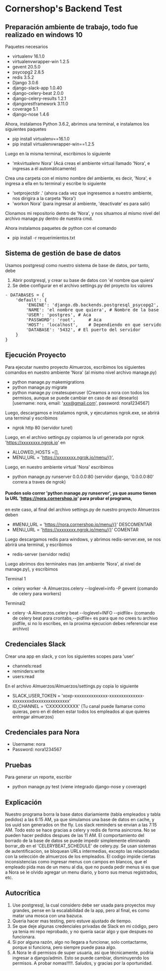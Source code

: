 # Cornershop's Backend Test 

## Preparación ambiente de trabajo, todo fue realizado en windows 10
Paquetes necesarios

- virtualenv 16.1.0
- virtualenvwrapper-win 1.2.5
- gevent 20.5.0 
- psycopg2 2.8.5 
- redis 3.5.2 
- Django 3.0.6 
- django-slack-app 1.0.40 
- django-celery-beat 2.0.0 
- django-celery-results 1.2.1 
- djangorestframework 3.11.0 
- coverage 5.1 
- django-nose 1.4.6 

Ahora, instalamos Python 3.6.2, abrimos una terminal, e instalamos los siguientes paquetes
- pip install virtualenv==16.1.0
- pip install virtualenvwrapper-win==1.2.5

Luego en la misma terminal, escribimos lo siguiente
- 'mkvirtualenv Nora'  (Acá creas el ambiente virtual llamado 'Nora', e ingresas a él automáticamente)

Crea una carpeta con el mismo nombre del ambiente, es decir, 'Nora', e ingresa a ella en tu terminal y escribe lo siguiente
- 'setprojectdir .' (ahora cada vez que ingresemos a nuestro ambiente, nos dirigira a la carpeta 'Nora')
- 'workon Nora' (para ingresar al ambiente, 'deactivate' es para salir)

Clonamos mi repositorio dentro de 'Nora', y nos situamos al mismo nivel del archivo manage.py dentro de nuestra cmd.

Ahora instalamos paquetes de python con el comando
- pip install -r requerimientos.txt 

## Sistema de gestión de base de datos
Usamos postgresql como nuestro sistema de base de datos, por tanto, debe 
1) Abrir postgresql, y crear su base de datos con 'el nombre que quiera'
2) Se debe configurar en el archivo settings.py del proyecto los valores 
<pre>
- DATABASES = {        
    'default': {     
        'ENGINE': 'django.db.backends.postgresql_psycopg2',    
        'NAME': 'el nombre que quiera', # Nombre de la base de datos    
        'USER': 'postgres',	# Aca      
        'PASSWORD': 'root',     # Aca        
        'HOST': 'localhost',	# Dependiendo en que servidor se almacena su sistema de gestion de base de datos     
        'DATABASE': '5432',	# El puerto del servidor    
    }       
}         
</pre>
## Ejecución Proyecto
Para ejecutar nuestro proyecto Almuerzos, escribimos los siguientes comandos en nuestro ambiente 'Nora' (al mismo nivel archivo manage.py)
- python manage.py makemigrations
- python manage.py migrate
- python manage.py createsuperuser (Creamos a nora con todos los permisos, aunque se puede cambiar en caso de asi desearlo)
[username: nora, email: 'xxx@gmail.com', password: nora1234567] 

Luego, descargamos e instalamos ngrok, y ejecutamos ngrok.exe, se abrirá una terminal y escribimos 
- ngrok http 80 (servidor tunel)

Luego, en el archivo settings.py copiamos la url generada por ngrok 'https://xxxxxxxx.ngrok.io' en
- ALLOWED_HOSTS =[],
- MENU_URL = 'https://xxxxxxxx.ngrok.io/menu/{}',

Luego, en nuestro ambiente virtual 'Nora' escribimos
- python manage.py runserver 0.0.0.0:80  (servidor django, '0.0.0.0:80' correra a traves de ngrok)

#### Pueden solo correr 'python manage.py runserver', ya que asumo tienen la URL 'https://nora.cornershop.io' para probar el programa,
en este caso, al final del archivo settings.py de nuestro proyecto Almuerzos deben
- #MENU_URL = 'https://nora.cornershop.io/menu/{}'	DESCOMENTAR
- MENU_URL = 'https://xxxxxxxx.ngrok.io/menu/{}'	COMENTAR


Luego descargamos redis para windows, y abrimos redis-server.exe, se nos abrirá una terminal, y escribimos
- redis-server (servidor redis)

Luego abrimos dos terminales mas (en ambiente 'Nora', al nivel de manage.py), y escribimos

Terminal 1
- celery worker -A Almuerzos.celery --loglevel=info -P gevent (comando de celery para workers)

Terminal2
- celery -A Almuerzos.celery beat --loglevel=INFO --pidfile= 
(comando de celery beat para crontabs,--pidfile= es para que no crees tu archivo pidfile, si no lo escribes, en la proxima ejecucion debes referenciar ese archivo)

## Credenciales Slack
Crear una app en slack, y con los siguientes scopes para 'user'
- channels:read
- reminders:write
- users:read

En el archivo Almuerzos/Almuerzos/settings.py copia lo siguiente
- SLACK_USER_TOKEN = 'xoxp-xxxxxxxxxxxxxx-xxxxxxxxxxxxxx-xxxxxxxxdxxxxxxxxxxxxxxx'
- ID_CHANNEL = 'CXXXXXXXXXX' (Tu canal puede llamarse como quieras, pero en él deben estar todos los empleados al que quieres entregar almuerzos)

## Credenciales para Nora
- Username: nora
- Password: nora1234567

## Pruebas 
Para generar un reporte, escribir

- python manage.py test   (viene integrado django-nose y coverage)

## Explicación
Nuestro programa borra la base datos diariamiente (tabla empleados y tabla pedidos) a las 6:15 AM, ya que simulamos una base de datos en cache,
y los uuid son generados on the fly. Los slack reminders se envian a las 7:15 AM. Todo esto se hace gracias a celery y redis de forma asincrona.
No se pueden hacer pedidos despues de las 11 AM. El comportamiento del borrado de la base de datos se puede impedir simplemente eliminando borrar_db en el 
'CELERYBEAT_SCHEDULE' de celery.py. Se usan sistemas de autentificacion, se bloquean URLs intermedias, excepto las relacionadas con la selección de almuerzos 
de los empleados. El codigo impide ciertas inconsistencias como ingresar menus con campos en blancos, que el empleado pida mas de un menu al dia, que no pueda pedir menus
si es que a Nora se le olvido agregar un menu diario, y borro sus menus registrados, etc. 

## Autocrítica
1) Use postgresql, la cual considero debe ser usada para proyectos muy grandes, pense en la escalabilidad de la app, pero al final, es como matar una mosca con una bazuca.
2) Queria hacer mas testing, pero estuve ajustado de tiempo.
3) Se que deje algunas credenciales privadas de Slack en mi código, pero ya tenia mi repo reprobado, y no quería sacar algo y que despues no funcionara.
4) Si por alguna razón, algo no llegara a funcionar, solo contactarme, porque si funciona, pero siempre puede pasa algo.
5) A Nora le di permisos de super usuaria, asi que técnicamente, podría ingresar a django/admin. Esto se puede cambiar, disminuyendo los permisos.
A probar nomas!!!!!. Saludos, y gracias por la oportunidad.